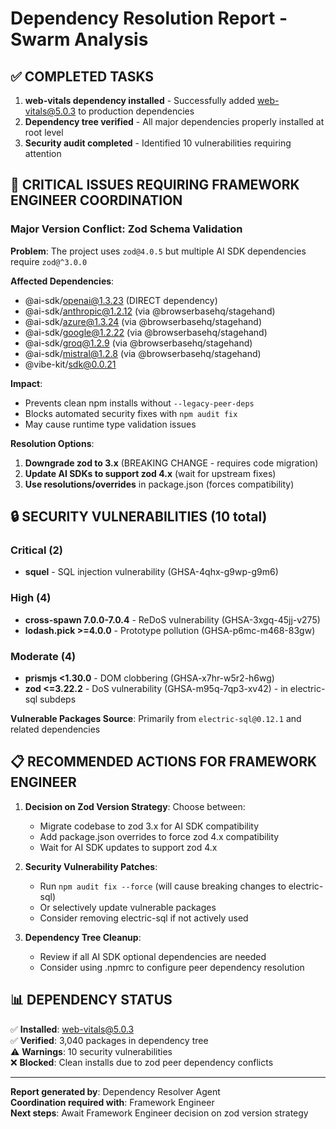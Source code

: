 # Dependency Resolution Report - Swarm Analysis

## ✅ COMPLETED TASKS

1. **web-vitals dependency installed** - Successfully added web-vitals@5.0.3 to production dependencies
2. **Dependency tree verified** - All major dependencies properly installed at root level  
3. **Security audit completed** - Identified 10 vulnerabilities requiring attention

## 🚨 CRITICAL ISSUES REQUIRING FRAMEWORK ENGINEER COORDINATION

### Major Version Conflict: Zod Schema Validation

**Problem**: The project uses `zod@4.0.5` but multiple AI SDK dependencies require `zod@^3.0.0`

**Affected Dependencies**:
- @ai-sdk/openai@1.3.23 (DIRECT dependency)
- @ai-sdk/anthropic@1.2.12 (via @browserbasehq/stagehand)
- @ai-sdk/azure@1.3.24 (via @browserbasehq/stagehand)
- @ai-sdk/google@1.2.22 (via @browserbasehq/stagehand)
- @ai-sdk/groq@1.2.9 (via @browserbasehq/stagehand)
- @ai-sdk/mistral@1.2.8 (via @browserbasehq/stagehand)
- @vibe-kit/sdk@0.0.21

**Impact**: 
- Prevents clean npm installs without `--legacy-peer-deps`
- Blocks automated security fixes with `npm audit fix`
- May cause runtime type validation issues

**Resolution Options**:
1. **Downgrade zod to 3.x** (BREAKING CHANGE - requires code migration)
2. **Update AI SDKs to support zod 4.x** (wait for upstream fixes)
3. **Use resolutions/overrides** in package.json (forces compatibility)

## 🔒 SECURITY VULNERABILITIES (10 total)

### Critical (2)
- **squel** - SQL injection vulnerability (GHSA-4qhx-g9wp-g9m6)

### High (4) 
- **cross-spawn 7.0.0-7.0.4** - ReDoS vulnerability (GHSA-3xgq-45jj-v275)
- **lodash.pick >=4.0.0** - Prototype pollution (GHSA-p6mc-m468-83gw)

### Moderate (4)
- **prismjs <1.30.0** - DOM clobbering (GHSA-x7hr-w5r2-h6wg)
- **zod <=3.22.2** - DoS vulnerability (GHSA-m95q-7qp3-xv42) - in electric-sql subdeps

**Vulnerable Packages Source**: Primarily from `electric-sql@0.12.1` and related dependencies

## 📋 RECOMMENDED ACTIONS FOR FRAMEWORK ENGINEER

1. **Decision on Zod Version Strategy**: Choose between:
   - Migrate codebase to zod 3.x for AI SDK compatibility  
   - Add package.json overrides to force zod 4.x compatibility
   - Wait for AI SDK updates to support zod 4.x

2. **Security Vulnerability Patches**:
   - Run `npm audit fix --force` (will cause breaking changes to electric-sql)
   - Or selectively update vulnerable packages
   - Consider removing electric-sql if not actively used

3. **Dependency Tree Cleanup**:
   - Review if all AI SDK optional dependencies are needed
   - Consider using .npmrc to configure peer dependency resolution

## 📊 DEPENDENCY STATUS

✅ **Installed**: web-vitals@5.0.3  
✅ **Verified**: 3,040 packages in dependency tree  
⚠️ **Warnings**: 10 security vulnerabilities  
❌ **Blocked**: Clean installs due to zod peer dependency conflicts  

---
**Report generated by**: Dependency Resolver Agent  
**Coordination required with**: Framework Engineer  
**Next steps**: Await Framework Engineer decision on zod version strategy
